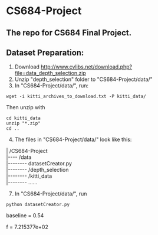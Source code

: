 # CS684-Project
## The repo for CS684 Final Project.

## Dataset Preparation:
1. Download http://www.cvlibs.net/download.php?file=data_depth_selection.zip
2. Unzip "depth_selection" folder to "CS684-Project/data/"
3. In "CS684-Project/data/", run:
```shell
wget -i kitti_archives_to_download.txt -P kitti_data/
```
Then unzip with
```shell
cd kitti_data
unzip "*.zip"
cd ..
```
4. The files in "CS684-Project/data/" look like this:<br>
<p>
 | /CS684-Project<br>
 |---- /data <br>
 |-------- datasetCreator.py<br>
 |-------- /depth_selection<br>
 |-------- /kitti_data<br>
 |-------- ......
</p>


7. In "CS684-Project/data/", run 
```shell 
python datasetCreator.py
```
baseline = 0.54

f = 7.215377e+02
